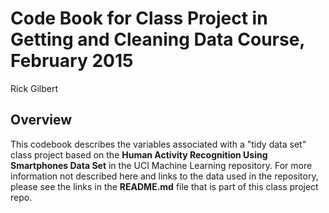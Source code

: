 # Code Book for Class Project in Getting and Cleaning Data Course, February 2015
Rick Gilbert

## Overview
This codebook describes the variables associated with a "tidy data set" class project based on the **Human Activity Recognition Using Smartphones Data Set** in the UCI Machine Learning repository.  For more information not described here and links to the data used in the repository,  please see the links in the **README.md** file that is part of this class project repo.

